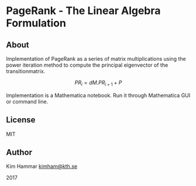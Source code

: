 # PageRank - The Linear Algebra Formulation

## About 
Implementation of PageRank as a series of matrix multiplications using the power iteration method to compute the principal eigenvector of the transitionmatrix.

```math
PR_{i} = dM.PR_{i+1} + P 
```

Implementation is a Mathematica notebook. Run it through Mathematica GUI or command line.

## License

MIT

## Author 

Kim Hammar <kimham@kth.se>

2017